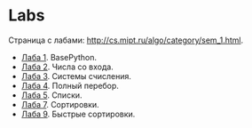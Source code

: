 # Labs

Страница с лабами: http://cs.mipt.ru/algo/category/sem_1.html.

* [Лаба 1](./lab01). BasePython.
* [Лаба 2](./lab02). Числа со входа.
* [Лаба 3](./lab03). Системы счисления.
* [Лаба 4](./lab04). Полный перебор.
* [Лаба 5](./lab05). Списки.
* [Лаба 7](./lab07). Сортировки.
* [Лаба 9](./lab09). Быстрые сортировки.
